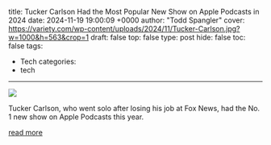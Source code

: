 title: Tucker Carlson Had the Most Popular New Show on Apple Podcasts in 2024
date: 2024-11-19 19:00:09 +0000
author: "Todd Spangler"
cover: https://variety.com/wp-content/uploads/2024/11/Tucker-Carlson.jpg?w=1000&h=563&crop=1
draft: false
top: false
type: post
hide: false
toc: false
tags:
  - Tech
categories:
  - tech
---

![](https://variety.com/wp-content/uploads/2024/11/Tucker-Carlson.jpg?w=1000&h=563&crop=1)

Tucker Carlson, who went solo after losing his job at Fox News, had the No. 1 new show on Apple Podcasts this year.

[read more](https://variety.com/2024/digital/news/tucker-carlson-most-popular-apple-podcasts-2024-1236214403/)
